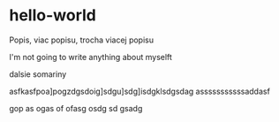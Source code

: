 # hello-world
Popis, viac popisu, trocha viacej popisu

I'm not going to write anything about myselft

dalsie somariny


asfkasfpoa]pogzdgsdoig]sdgu]sdg]isdgklsdgsdag
asssssssssssaddasf

gop
as
ogas
of
ofasg
osdg
sd
gsadg
